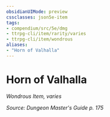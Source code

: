 ```yaml
---
obsidianUIMode: preview
cssclasses: json5e-item
tags:
- compendium/src/5e/dmg
- ttrpg-cli/item/rarity/varies
- ttrpg-cli/item/wondrous
aliases: 
- "Horn of Valhalla"
---
```

# Horn of Valhalla
*Wondrous Item, varies*  


*Source: Dungeon Master's Guide p. 175*